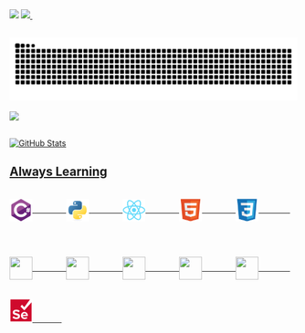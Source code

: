 <img src="https://readme-typing-svg.herokuapp.com/?font=Righteous&size=35&duration=3500&lines=Hello!+My+name+is+Kaley!;"/>
<a href="https://www.linkedin.com/in/kaley-a-0a0099328?trk=people-guest_people_search-card/">
    <img src="https://img.shields.io/badge/linkedin-%230077B5.svg?&style=for-the-badge&logo=linkedin&logoColor=white" />
  </a>&nbsp;&nbsp;
</br><br>
 

![snake gif](https://github.com/kaleycode/kaleycode/blob/output/github-contribution-grid-snake.svg)

<div>
  <a href="https://github.com/kaleycode">
   <img align="center" height="170" src="https://github-readme-stats.vercel.app/api/top-langs/?username=kaleycode&layout=compact&langs_count=16&theme=dracula"/>
</div>
<br>
      
![GitHub Stats](https://github-readme-stats.vercel.app/api?username=kaleycode&hide=stars,prs,issues,contribs&theme=dark)

      
<h2>Always Learning</h2>
<div style="display: inline_block"><br>
<img height="40" align="center" alt="C#" height="30" width="40" src="https://raw.githubusercontent.com/devicons/devicon/master/icons/csharp/csharp-original.svg">
 &nbsp;&nbsp;&nbsp;&nbsp;&nbsp;&nbsp;&nbsp;&nbsp;&nbsp;&nbsp;&nbsp;&nbsp;&nbsp;
 <img height="40" align="center" alt="Erica-Python" height="30" width="40" src="https://raw.githubusercontent.com/devicons/devicon/master/icons/python/python-original.svg">
 &nbsp;&nbsp;&nbsp;&nbsp;&nbsp;&nbsp;&nbsp;&nbsp;&nbsp;&nbsp;&nbsp;&nbsp;&nbsp;
   <img height="40" align="center" alt="Erica-React" height="30" width="40" src="https://raw.githubusercontent.com/devicons/devicon/master/icons/react/react-original.svg">
 &nbsp;&nbsp;&nbsp;&nbsp;&nbsp;&nbsp;&nbsp;&nbsp;&nbsp;&nbsp;&nbsp;&nbsp;&nbsp; 
  <img height="40" align="center" alt="Erica-HTML" height="30" width="40" src="https://raw.githubusercontent.com/devicons/devicon/master/icons/html5/html5-original.svg">
 &nbsp;&nbsp;&nbsp;&nbsp;&nbsp;&nbsp;&nbsp;&nbsp;&nbsp;&nbsp;&nbsp;&nbsp;&nbsp;
<img height="40" align="center" alt="Erica-CSS" height="30" width="40" src="https://raw.githubusercontent.com/devicons/devicon/master/icons/css3/css3-original.svg">
&nbsp;&nbsp;&nbsp;&nbsp;&nbsp;&nbsp;&nbsp;&nbsp;&nbsp;&nbsp;&nbsp;&nbsp;&nbsp;
    
<br><br>

 <img height="40" align="center" height="30" width="40" src="https://skillicons.dev/icons?i=linux"/>
&nbsp;&nbsp;&nbsp;&nbsp;&nbsp;&nbsp;&nbsp;&nbsp;&nbsp;&nbsp;&nbsp;&nbsp;&nbsp;

<img height="40" align="center" height="30" width="40" src="https://skillicons.dev/icons?i=mysql"/>
&nbsp;&nbsp;&nbsp;&nbsp;&nbsp;&nbsp;&nbsp;&nbsp;&nbsp;&nbsp;&nbsp;&nbsp;&nbsp;

<img height="40" align="center" height="30" width="40" src="https://skillicons.dev/icons?i=r"/>
&nbsp;&nbsp;&nbsp;&nbsp;&nbsp;&nbsp;&nbsp;&nbsp;&nbsp;&nbsp;&nbsp;&nbsp;&nbsp;

<img height="40" align="center" height="30" width="40" src="https://skillicons.dev/icons?i=sqlite"/>
&nbsp;&nbsp;&nbsp;&nbsp;&nbsp;&nbsp;&nbsp;&nbsp;&nbsp;&nbsp;&nbsp;&nbsp;&nbsp;

 <img height="40" align="center" height="30" width="40" src="https://skillicons.dev/icons?i=git"/>
    &nbsp;&nbsp;&nbsp;&nbsp;&nbsp;&nbsp;&nbsp;&nbsp;&nbsp;&nbsp;&nbsp;&nbsp;&nbsp;
<br><br><br>
<img src="https://raw.githubusercontent.com/devicons/devicon/master/icons/selenium/selenium-original.svg" alt="Selenium" width="40" height="40">&nbsp;&nbsp;&nbsp;&nbsp;&nbsp;&nbsp;&nbsp;&nbsp;&nbsp;&nbsp;&nbsp;&nbsp;&nbsp;
</p>
  <br>
 

</div>
